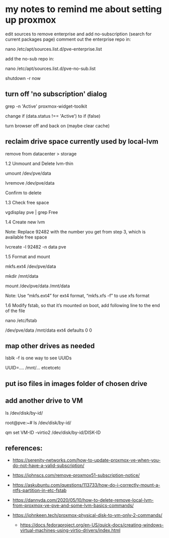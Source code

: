# my notes to remind me about setting up proxmox

edit sources to remove enterprise and add no-subscription (search for current packages page)
comment out the enterprise repo in:

nano /etc/apt/sources.list.d/pve-enterprise.list 

add the no-sub repo in:

nano /etc/apt/sources.list.d/pve-no-sub.list

shutdown -r now

## turn off 'no subscription' dialog

grep -n 'Active' proxmox-widget-toolkit

change if (data.status !== 'Active') to if (false)

turn browser off and back on (maybe clear cache)

## reclaim drive space currently used by local-lvm

remove from datacenter > storage

1.2 Unmount and Delete lvm-thin

umount /dev/pve/data

lvremove /dev/pve/data

Confirm to delete

1.3 Check free space

vgdisplay pve | grep Free

1.4 Create new lvm

Note: Replace 92482 with the number you get from step 3, which is available free space

lvcreate -l 92482 -n data pve

1.5 Format and mount

mkfs.ext4 /dev/pve/data

mkdir /mnt/data

mount /dev/pve/data /mnt/data

Note: Use “mkfs.ext4” for ext4 format, “mkfs.xfs -f” to use xfs format

1.6 Modify fstab, so that it’s mounted on boot, add following line to the end of the file

nano /etc/fstab

/dev/pve/data /mnt/data ext4 defaults 0 0

## map other drives as needed

lsblk -f is one way to see UUIDs

UUID=.... /mnt/... etcetcetc

## put iso files in images folder of chosen drive

## add another drive to VM

ls /dev/disk/by-id/

root@pve:~# ls /dev/disk/by-id/

qm set VM-ID -virtio2 /dev/disk/by-id/DISK-ID

## references:

- https://serenity-networks.com/how-to-update-proxmox-ve-when-you-do-not-have-a-valid-subscription/

- https://johnscs.com/remove-proxmox51-subscription-notice/

- https://askubuntu.com/questions/113733/how-do-i-correctly-mount-a-ntfs-partition-in-etc-fstab

- https://dannyda.com/2020/05/10/how-to-delete-remove-local-lvm-from-proxmox-ve-pve-and-some-lvm-basics-commands/

- https://johnkeen.tech/proxmox-physical-disk-to-vm-only-2-commands/

  - https://docs.fedoraproject.org/en-US/quick-docs/creating-windows-virtual-machines-using-virtio-drivers/index.html
